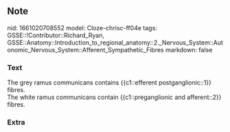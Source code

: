 ## Note
nid: 1661020708552
model: Cloze-chrisc-ff04e
tags: GSSE::!Contributor::Richard_Ryan, GSSE::Anatomy::Introduction_to_regional_anatomy::2._Nervous_System::Autonomic_Nervous_System::Afferent_Sympathetic_Fibres
markdown: false

### Text
<div class="toggle">
  The grey ramus communicans contains {{c1::efferent
  postganglionic::1}} fibres.
</div>
<div class="toggle">
  The white ramus communicans contain {{c1::preganglionic and
  afferent::2}} fibres.
</div>

### Extra

